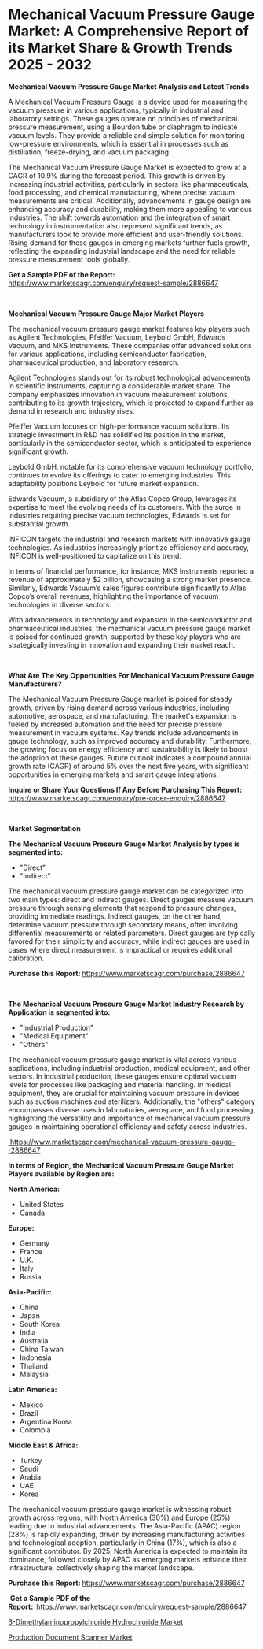 <p><h1>Mechanical Vacuum Pressure Gauge Market: A Comprehensive Report of its Market Share & Growth Trends 2025 - 2032</h1></p><p><strong>Mechanical Vacuum Pressure Gauge Market Analysis and Latest Trends</strong></p>
<p><p>A Mechanical Vacuum Pressure Gauge is a device used for measuring the vacuum pressure in various applications, typically in industrial and laboratory settings. These gauges operate on principles of mechanical pressure measurement, using a Bourdon tube or diaphragm to indicate vacuum levels. They provide a reliable and simple solution for monitoring low-pressure environments, which is essential in processes such as distillation, freeze-drying, and vacuum packaging. </p><p>The Mechanical Vacuum Pressure Gauge Market is expected to grow at a CAGR of 10.9% during the forecast period. This growth is driven by increasing industrial activities, particularly in sectors like pharmaceuticals, food processing, and chemical manufacturing, where precise vacuum measurements are critical. Additionally, advancements in gauge design are enhancing accuracy and durability, making them more appealing to various industries. The shift towards automation and the integration of smart technology in instrumentation also represent significant trends, as manufacturers look to provide more efficient and user-friendly solutions. Rising demand for these gauges in emerging markets further fuels growth, reflecting the expanding industrial landscape and the need for reliable pressure measurement tools globally.</p></p>
<p><strong>Get a Sample PDF of the Report:&nbsp;</strong> <a href="https://www.marketscagr.com/enquiry/request-sample/2886647?utm_campaign=2136&utm_medium=2&utm_source=Github&utm_content=ia&utm_term=13032025&utm_id=mechanical-vacuum-pressure-gauge">https://www.marketscagr.com/enquiry/request-sample/2886647</a></p>
<p>&nbsp;</p>
<p><strong>Mechanical Vacuum Pressure Gauge Major Market Players</strong></p>
<p><p>The mechanical vacuum pressure gauge market features key players such as Agilent Technologies, Pfeiffer Vacuum, Leybold GmbH, Edwards Vacuum, and MKS Instruments. These companies offer advanced solutions for various applications, including semiconductor fabrication, pharmaceutical production, and laboratory research. </p><p>Agilent Technologies stands out for its robust technological advancements in scientific instruments, capturing a considerable market share. The company emphasizes innovation in vacuum measurement solutions, contributing to its growth trajectory, which is projected to expand further as demand in research and industry rises.</p><p>Pfeiffer Vacuum focuses on high-performance vacuum solutions. Its strategic investment in R&D has solidified its position in the market, particularly in the semiconductor sector, which is anticipated to experience significant growth.</p><p>Leybold GmbH, notable for its comprehensive vacuum technology portfolio, continues to evolve its offerings to cater to emerging industries. This adaptability positions Leybold for future market expansion.</p><p>Edwards Vacuum, a subsidiary of the Atlas Copco Group, leverages its expertise to meet the evolving needs of its customers. With the surge in industries requiring precise vacuum technologies, Edwards is set for substantial growth.</p><p>INFICON targets the industrial and research markets with innovative gauge technologies. As industries increasingly prioritize efficiency and accuracy, INFICON is well-positioned to capitalize on this trend.</p><p>In terms of financial performance, for instance, MKS Instruments reported a revenue of approximately $2 billion, showcasing a strong market presence. Similarly, Edwards Vacuum’s sales figures contribute significantly to Atlas Copco’s overall revenues, highlighting the importance of vacuum technologies in diverse sectors.</p><p>With advancements in technology and expansion in the semiconductor and pharmaceutical industries, the mechanical vacuum pressure gauge market is poised for continued growth, supported by these key players who are strategically investing in innovation and expanding their market reach.</p></p>
<p>&nbsp;</p>
<p><strong>What Are The Key Opportunities For Mechanical Vacuum Pressure Gauge Manufacturers?</strong></p>
<p><p>The Mechanical Vacuum Pressure Gauge market is poised for steady growth, driven by rising demand across various industries, including automotive, aerospace, and manufacturing. The market's expansion is fueled by increased automation and the need for precise pressure measurement in vacuum systems. Key trends include advancements in gauge technology, such as improved accuracy and durability. Furthermore, the growing focus on energy efficiency and sustainability is likely to boost the adoption of these gauges. Future outlook indicates a compound annual growth rate (CAGR) of around 5% over the next five years, with significant opportunities in emerging markets and smart gauge integrations.</p></p>
<p><strong>Inquire or Share Your Questions If Any Before Purchasing This Report:</strong> <a href="https://www.marketscagr.com/enquiry/pre-order-enquiry/2886647?utm_campaign=2136&utm_medium=2&utm_source=Github&utm_content=ia&utm_term=13032025&utm_id=mechanical-vacuum-pressure-gauge">https://www.marketscagr.com/enquiry/pre-order-enquiry/2886647</a></p>
<p>&nbsp;</p>
<p><strong>Market Segmentation</strong></p>
<p><strong>The Mechanical Vacuum Pressure Gauge Market Analysis by types is segmented into:</strong></p>
<p><ul><li>"Direct"</li><li>"Indirect"</li></ul></p>
<p><p>The mechanical vacuum pressure gauge market can be categorized into two main types: direct and indirect gauges. Direct gauges measure vacuum pressure through sensing elements that respond to pressure changes, providing immediate readings. Indirect gauges, on the other hand, determine vacuum pressure through secondary means, often involving differential measurements or related parameters. Direct gauges are typically favored for their simplicity and accuracy, while indirect gauges are used in cases where direct measurement is impractical or requires additional calibration.</p></p>
<p><strong>Purchase this Report:&nbsp;</strong><a href="https://www.marketscagr.com/purchase/2886647?utm_campaign=2136&utm_medium=2&utm_source=Github&utm_content=ia&utm_term=13032025&utm_id=mechanical-vacuum-pressure-gauge">https://www.marketscagr.com/purchase/2886647</a></p>
<p>&nbsp;</p>
<p><strong>The Mechanical Vacuum Pressure Gauge Market Industry Research by Application is segmented into:</strong></p>
<p><ul><li>"Industrial Production"</li><li>"Medical Equipment"</li><li>"Others"</li></ul></p>
<p><p>The mechanical vacuum pressure gauge market is vital across various applications, including industrial production, medical equipment, and other sectors. In industrial production, these gauges ensure optimal vacuum levels for processes like packaging and material handling. In medical equipment, they are crucial for maintaining vacuum pressure in devices such as suction machines and sterilizers. Additionally, the "others" category encompasses diverse uses in laboratories, aerospace, and food processing, highlighting the versatility and importance of mechanical vacuum pressure gauges in maintaining operational efficiency and safety across industries.</p></p>
<p><a href="https://www.marketscagr.com/mechanical-vacuum-pressure-gauge-r2886647?utm_campaign=2136&utm_medium=2&utm_source=Github&utm_content=ia&utm_term=13032025&utm_id=mechanical-vacuum-pressure-gauge">&nbsp;https://www.marketscagr.com/mechanical-vacuum-pressure-gauge-r2886647</a></p>
<p><strong>In terms of Region, the Mechanical Vacuum Pressure Gauge Market Players available by Region are:</strong></p>
<p>
    <p> <strong> North America: </strong>
        <ul>
            <li>United States</li>
            <li>Canada</li>
        </ul>
        </p> 
    <p> <strong> Europe: </strong>
        <ul>
            <li>Germany</li>
            <li>France</li>
            <li>U.K.</li>
            <li>Italy</li>
            <li>Russia</li>
        </ul>
        </p> 
    <p> <strong> Asia-Pacific: </strong>
        <ul>
            <li>China</li>
            <li>Japan</li>
            <li>South Korea</li>
            <li>India</li>
            <li>Australia</li>
            <li>China Taiwan</li>
            <li>Indonesia</li>
            <li>Thailand</li>
            <li>Malaysia</li>
        </ul>
        </p> 
    <p> <strong> Latin America: </strong>
        <ul>
            <li>Mexico</li>
            <li>Brazil</li>
            <li>Argentina Korea</li>
            <li>Colombia</li>
        </ul>
        </p> 
    <p> <strong> Middle East & Africa: </strong>
        <ul>
            <li>Turkey</li>
            <li>Saudi</li>
            <li>Arabia</li>
            <li>UAE</li>
            <li>Korea</li>
        </ul>
    </p>
    </p>
<p><p>The mechanical vacuum pressure gauge market is witnessing robust growth across regions, with North America (30%) and Europe (25%) leading due to industrial advancements. The Asia-Pacific (APAC) region (28%) is rapidly expanding, driven by increasing manufacturing activities and technological adoption, particularly in China (17%), which is also a significant contributor. By 2025, North America is expected to maintain its dominance, followed closely by APAC as emerging markets enhance their infrastructure, collectively shaping the market landscape.</p></p>
<p><strong>Purchase this Report: </strong><a href="https://www.marketscagr.com/purchase/2886647?utm_campaign=2136&utm_medium=2&utm_source=Github&utm_content=ia&utm_term=13032025&utm_id=mechanical-vacuum-pressure-gauge">https://www.marketscagr.com/purchase/2886647</a></p>
<p>&nbsp;<strong>Get a Sample PDF of the Report:&nbsp;&nbsp;</strong><a href="https://www.marketscagr.com/enquiry/request-sample/2886647?utm_campaign=2136&utm_medium=2&utm_source=Github&utm_content=ia&utm_term=13032025&utm_id=mechanical-vacuum-pressure-gauge">https://www.marketscagr.com/enquiry/request-sample/2886647</a></p>
<p><strong></strong></p>
<p><p><a href="https://github.com/tona7vba/Market-Research-Report-List-1/blob/main/3-dimethylaminopropylchloride-hydrochloride-market.md?utm_campaign=2136&utm_medium=2&utm_source=Github&utm_content=ia&utm_term=13032025&utm_id=mechanical-vacuum-pressure-gauge">3-Dimethylaminopropylchloride Hydrochloride Market</a></p><p><a href="https://github.com/dringals/Market-Research-Report-List-6/blob/main/production-document-scanner-market.md?utm_campaign=2136&utm_medium=2&utm_source=Github&utm_content=ia&utm_term=13032025&utm_id=mechanical-vacuum-pressure-gauge">Production Document Scanner Market</a></p></p>